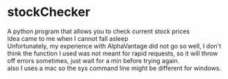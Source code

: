 # stockChecker
A python program that allows you to check current stock prices<br />
Idea came to me when I cannot fall asleep<br />
Unfortunately, my experience with AlphaVantage did not go so well, I don't think the function I used was not meant for rapid requests, so it will throw off errors sometimes, just wait for a min before trying again.<br />
also I uses a mac so the sys command line might be different for windows.
